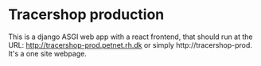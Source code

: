 # Tracershop production

This is a django ASGI web app with a react frontend, that should run at the URL: http://tracershop-prod.petnet.rh.dk or simply http://tracershop-prod. It's a one site webpage.
